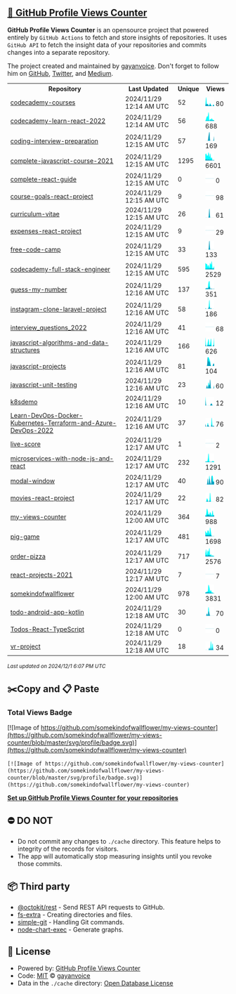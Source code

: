 ## [🚀 GitHub Profile Views Counter](https://github.com/gayanvoice/github-profile-views-counter)
**GitHub Profile Views Counter** is an opensource project that powered entirely by  `GitHub Actions` to fetch and store insights of repositories.
It uses `GitHub API` to fetch the insight data of your repositories and commits changes into a separate repository.

The project created and maintained by [gayanvoice](https://github.com/gayanvoice). Don't forget to follow him on [GitHub](https://github.com/gayanvoice), [Twitter](https://twitter.com/gayanvoice), and [Medium](https://gayanvoice.medium.com/).

<table>
	<tr>
		<th>
			Repository
		</th>
		<th>
			Last Updated
		</th>
		<th>
			Unique
		</th>
		<th>
			Views
		</th>
	</tr>
	<tr>
		<td>
			<a href="https://github.com/somekindofwallflower/my-views-counter/tree/master/readme/540768760/year.md">
				codecademy-courses
			</a>
		</td>
		<td>
			2024/11/29 12:14 AM UTC
		</td>
		<td>
			52
		</td>
		<td>
			<img alt="Response time graph" src="https://github.com/somekindofwallflower/my-views-counter/raw/master/graph/540768760/small/year.png" height="20"> 80
		</td>
	</tr>
	<tr>
		<td>
			<a href="https://github.com/somekindofwallflower/my-views-counter/tree/master/readme/548372410/year.md">
				codecademy-learn-react-2022
			</a>
		</td>
		<td>
			2024/11/29 12:14 AM UTC
		</td>
		<td>
			56
		</td>
		<td>
			<img alt="Response time graph" src="https://github.com/somekindofwallflower/my-views-counter/raw/master/graph/548372410/small/year.png" height="20"> 688
		</td>
	</tr>
	<tr>
		<td>
			<a href="https://github.com/somekindofwallflower/my-views-counter/tree/master/readme/419855223/year.md">
				coding-interview-preparation
			</a>
		</td>
		<td>
			2024/11/29 12:15 AM UTC
		</td>
		<td>
			57
		</td>
		<td>
			<img alt="Response time graph" src="https://github.com/somekindofwallflower/my-views-counter/raw/master/graph/419855223/small/year.png" height="20"> 169
		</td>
	</tr>
	<tr>
		<td>
			<a href="https://github.com/somekindofwallflower/my-views-counter/tree/master/readme/415975168/year.md">
				complete-javascript-course-2021
			</a>
		</td>
		<td>
			2024/11/29 12:15 AM UTC
		</td>
		<td>
			1295
		</td>
		<td>
			<img alt="Response time graph" src="https://github.com/somekindofwallflower/my-views-counter/raw/master/graph/415975168/small/year.png" height="20"> 6601
		</td>
	</tr>
	<tr>
		<td>
			<a href="https://github.com/somekindofwallflower/my-views-counter/tree/master/readme/505335448/year.md">
				complete-react-guide
			</a>
		</td>
		<td>
			2024/11/29 12:15 AM UTC
		</td>
		<td>
			0
		</td>
		<td>
			<img alt="Response time graph" src="https://github.com/somekindofwallflower/my-views-counter/raw/master/graph/505335448/small/year.png" height="20"> 0
		</td>
	</tr>
	<tr>
		<td>
			<a href="https://github.com/somekindofwallflower/my-views-counter/tree/master/readme/435672982/year.md">
				course-goals-react-project
			</a>
		</td>
		<td>
			2024/11/29 12:15 AM UTC
		</td>
		<td>
			9
		</td>
		<td>
			<img alt="Response time graph" src="https://github.com/somekindofwallflower/my-views-counter/raw/master/graph/435672982/small/year.png" height="20"> 98
		</td>
	</tr>
	<tr>
		<td>
			<a href="https://github.com/somekindofwallflower/my-views-counter/tree/master/readme/420033469/year.md">
				curriculum-vitae
			</a>
		</td>
		<td>
			2024/11/29 12:15 AM UTC
		</td>
		<td>
			26
		</td>
		<td>
			<img alt="Response time graph" src="https://github.com/somekindofwallflower/my-views-counter/raw/master/graph/420033469/small/year.png" height="20"> 61
		</td>
	</tr>
	<tr>
		<td>
			<a href="https://github.com/somekindofwallflower/my-views-counter/tree/master/readme/435666261/year.md">
				expenses-react-project
			</a>
		</td>
		<td>
			2024/11/29 12:15 AM UTC
		</td>
		<td>
			9
		</td>
		<td>
			<img alt="Response time graph" src="https://github.com/somekindofwallflower/my-views-counter/raw/master/graph/435666261/small/year.png" height="20"> 29
		</td>
	</tr>
	<tr>
		<td>
			<a href="https://github.com/somekindofwallflower/my-views-counter/tree/master/readme/445301973/year.md">
				free-code-camp
			</a>
		</td>
		<td>
			2024/11/29 12:15 AM UTC
		</td>
		<td>
			33
		</td>
		<td>
			<img alt="Response time graph" src="https://github.com/somekindofwallflower/my-views-counter/raw/master/graph/445301973/small/year.png" height="20"> 133
		</td>
	</tr>
	<tr>
		<td>
			<a href="https://github.com/somekindofwallflower/my-views-counter/tree/master/readme/435050698/year.md">
				codecademy-full-stack-engineer
			</a>
		</td>
		<td>
			2024/11/29 12:15 AM UTC
		</td>
		<td>
			595
		</td>
		<td>
			<img alt="Response time graph" src="https://github.com/somekindofwallflower/my-views-counter/raw/master/graph/435050698/small/year.png" height="20"> 2529
		</td>
	</tr>
	<tr>
		<td>
			<a href="https://github.com/somekindofwallflower/my-views-counter/tree/master/readme/434376698/year.md">
				guess-my-number
			</a>
		</td>
		<td>
			2024/11/29 12:16 AM UTC
		</td>
		<td>
			137
		</td>
		<td>
			<img alt="Response time graph" src="https://github.com/somekindofwallflower/my-views-counter/raw/master/graph/434376698/small/year.png" height="20"> 351
		</td>
	</tr>
	<tr>
		<td>
			<a href="https://github.com/somekindofwallflower/my-views-counter/tree/master/readme/435674792/year.md">
				instagram-clone-laravel-project
			</a>
		</td>
		<td>
			2024/11/29 12:16 AM UTC
		</td>
		<td>
			58
		</td>
		<td>
			<img alt="Response time graph" src="https://github.com/somekindofwallflower/my-views-counter/raw/master/graph/435674792/small/year.png" height="20"> 186
		</td>
	</tr>
	<tr>
		<td>
			<a href="https://github.com/somekindofwallflower/my-views-counter/tree/master/readme/451603613/year.md">
				interview_questions_2022
			</a>
		</td>
		<td>
			2024/11/29 12:16 AM UTC
		</td>
		<td>
			41
		</td>
		<td>
			<img alt="Response time graph" src="https://github.com/somekindofwallflower/my-views-counter/raw/master/graph/451603613/small/year.png" height="20"> 68
		</td>
	</tr>
	<tr>
		<td>
			<a href="https://github.com/somekindofwallflower/my-views-counter/tree/master/readme/450834448/year.md">
				javascript-algorithms-and-data-structures
			</a>
		</td>
		<td>
			2024/11/29 12:16 AM UTC
		</td>
		<td>
			166
		</td>
		<td>
			<img alt="Response time graph" src="https://github.com/somekindofwallflower/my-views-counter/raw/master/graph/450834448/small/year.png" height="20"> 626
		</td>
	</tr>
	<tr>
		<td>
			<a href="https://github.com/somekindofwallflower/my-views-counter/tree/master/readme/434374207/year.md">
				javascript-projects
			</a>
		</td>
		<td>
			2024/11/29 12:16 AM UTC
		</td>
		<td>
			81
		</td>
		<td>
			<img alt="Response time graph" src="https://github.com/somekindofwallflower/my-views-counter/raw/master/graph/434374207/small/year.png" height="20"> 104
		</td>
	</tr>
	<tr>
		<td>
			<a href="https://github.com/somekindofwallflower/my-views-counter/tree/master/readme/435530501/year.md">
				javascript-unit-testing
			</a>
		</td>
		<td>
			2024/11/29 12:16 AM UTC
		</td>
		<td>
			23
		</td>
		<td>
			<img alt="Response time graph" src="https://github.com/somekindofwallflower/my-views-counter/raw/master/graph/435530501/small/year.png" height="20"> 60
		</td>
	</tr>
	<tr>
		<td>
			<a href="https://github.com/somekindofwallflower/my-views-counter/tree/master/readme/540201371/year.md">
				k8sdemo
			</a>
		</td>
		<td>
			2024/11/29 12:16 AM UTC
		</td>
		<td>
			10
		</td>
		<td>
			<img alt="Response time graph" src="https://github.com/somekindofwallflower/my-views-counter/raw/master/graph/540201371/small/year.png" height="20"> 12
		</td>
	</tr>
	<tr>
		<td>
			<a href="https://github.com/somekindofwallflower/my-views-counter/tree/master/readme/546235708/year.md">
				Learn-DevOps-Docker-Kubernetes-Terraform-and-Azure-DevOps-2022
			</a>
		</td>
		<td>
			2024/11/29 12:16 AM UTC
		</td>
		<td>
			37
		</td>
		<td>
			<img alt="Response time graph" src="https://github.com/somekindofwallflower/my-views-counter/raw/master/graph/546235708/small/year.png" height="20"> 76
		</td>
	</tr>
	<tr>
		<td>
			<a href="https://github.com/somekindofwallflower/my-views-counter/tree/master/readme/538674926/year.md">
				live-score
			</a>
		</td>
		<td>
			2024/11/29 12:17 AM UTC
		</td>
		<td>
			1
		</td>
		<td>
			<img alt="Response time graph" src="https://github.com/somekindofwallflower/my-views-counter/raw/master/graph/538674926/small/year.png" height="20"> 2
		</td>
	</tr>
	<tr>
		<td>
			<a href="https://github.com/somekindofwallflower/my-views-counter/tree/master/readme/500419354/year.md">
				microservices-with-node-js-and-react
			</a>
		</td>
		<td>
			2024/11/29 12:17 AM UTC
		</td>
		<td>
			232
		</td>
		<td>
			<img alt="Response time graph" src="https://github.com/somekindofwallflower/my-views-counter/raw/master/graph/500419354/small/year.png" height="20"> 1291
		</td>
	</tr>
	<tr>
		<td>
			<a href="https://github.com/somekindofwallflower/my-views-counter/tree/master/readme/434401511/year.md">
				modal-window
			</a>
		</td>
		<td>
			2024/11/29 12:17 AM UTC
		</td>
		<td>
			40
		</td>
		<td>
			<img alt="Response time graph" src="https://github.com/somekindofwallflower/my-views-counter/raw/master/graph/434401511/small/year.png" height="20"> 90
		</td>
	</tr>
	<tr>
		<td>
			<a href="https://github.com/somekindofwallflower/my-views-counter/tree/master/readme/435676856/year.md">
				movies-react-project
			</a>
		</td>
		<td>
			2024/11/29 12:17 AM UTC
		</td>
		<td>
			22
		</td>
		<td>
			<img alt="Response time graph" src="https://github.com/somekindofwallflower/my-views-counter/raw/master/graph/435676856/small/year.png" height="20"> 82
		</td>
	</tr>
	<tr>
		<td>
			<a href="https://github.com/somekindofwallflower/my-views-counter/tree/master/readme/439741534/year.md">
				my-views-counter
			</a>
		</td>
		<td>
			2024/11/29 12:00 AM UTC
		</td>
		<td>
			364
		</td>
		<td>
			<img alt="Response time graph" src="https://github.com/somekindofwallflower/my-views-counter/raw/master/graph/439741534/small/year.png" height="20"> 988
		</td>
	</tr>
	<tr>
		<td>
			<a href="https://github.com/somekindofwallflower/my-views-counter/tree/master/readme/434402475/year.md">
				pig-game
			</a>
		</td>
		<td>
			2024/11/29 12:17 AM UTC
		</td>
		<td>
			481
		</td>
		<td>
			<img alt="Response time graph" src="https://github.com/somekindofwallflower/my-views-counter/raw/master/graph/434402475/small/year.png" height="20"> 1698
		</td>
	</tr>
	<tr>
		<td>
			<a href="https://github.com/somekindofwallflower/my-views-counter/tree/master/readme/434991359/year.md">
				order-pizza
			</a>
		</td>
		<td>
			2024/11/29 12:17 AM UTC
		</td>
		<td>
			717
		</td>
		<td>
			<img alt="Response time graph" src="https://github.com/somekindofwallflower/my-views-counter/raw/master/graph/434991359/small/year.png" height="20"> 2576
		</td>
	</tr>
	<tr>
		<td>
			<a href="https://github.com/somekindofwallflower/my-views-counter/tree/master/readme/435542286/year.md">
				react-projects-2021
			</a>
		</td>
		<td>
			2024/11/29 12:17 AM UTC
		</td>
		<td>
			7
		</td>
		<td>
			<img alt="Response time graph" src="https://github.com/somekindofwallflower/my-views-counter/raw/master/graph/435542286/small/year.png" height="20"> 7
		</td>
	</tr>
	<tr>
		<td>
			<a href="https://github.com/somekindofwallflower/my-views-counter/tree/master/readme/435539709/year.md">
				somekindofwallflower
			</a>
		</td>
		<td>
			2024/11/29 12:00 AM UTC
		</td>
		<td>
			978
		</td>
		<td>
			<img alt="Response time graph" src="https://github.com/somekindofwallflower/my-views-counter/raw/master/graph/435539709/small/year.png" height="20"> 3831
		</td>
	</tr>
	<tr>
		<td>
			<a href="https://github.com/somekindofwallflower/my-views-counter/tree/master/readme/435679895/year.md">
				todo-android-app-kotlin
			</a>
		</td>
		<td>
			2024/11/29 12:18 AM UTC
		</td>
		<td>
			30
		</td>
		<td>
			<img alt="Response time graph" src="https://github.com/somekindofwallflower/my-views-counter/raw/master/graph/435679895/small/year.png" height="20"> 70
		</td>
	</tr>
	<tr>
		<td>
			<a href="https://github.com/somekindofwallflower/my-views-counter/tree/master/readme/455232029/year.md">
				Todos-React-TypeScript
			</a>
		</td>
		<td>
			2024/11/29 12:18 AM UTC
		</td>
		<td>
			0
		</td>
		<td>
			<img alt="Response time graph" src="https://github.com/somekindofwallflower/my-views-counter/raw/master/graph/455232029/small/year.png" height="20"> 0
		</td>
	</tr>
	<tr>
		<td>
			<a href="https://github.com/somekindofwallflower/my-views-counter/tree/master/readme/450260592/year.md">
				vr-project
			</a>
		</td>
		<td>
			2024/11/29 12:18 AM UTC
		</td>
		<td>
			18
		</td>
		<td>
			<img alt="Response time graph" src="https://github.com/somekindofwallflower/my-views-counter/raw/master/graph/450260592/small/year.png" height="20"> 34
		</td>
	</tr>
</table>

<small><i>Last updated on 2024/12/1 6:07 PM UTC</i></small>

## ✂️Copy and 📋 Paste
### Total Views Badge
[![Image of https://github.com/somekindofwallflower/my-views-counter](https://github.com/somekindofwallflower/my-views-counter/blob/master/svg/profile/badge.svg)](https://github.com/somekindofwallflower/my-views-counter)

```readme
[![Image of https://github.com/somekindofwallflower/my-views-counter](https://github.com/somekindofwallflower/my-views-counter/blob/master/svg/profile/badge.svg)](https://github.com/somekindofwallflower/my-views-counter)
```
[**Set up GitHub Profile Views Counter for your repositories**](https://github.com/gayanvoice/github-profile-views-counter)
## ⛔ DO NOT
- Do not commit any changes to `./cache` directory. This feature helps to integrity of the records for visitors.
- The app will automatically stop measuring insights until you revoke those commits.
## 📦 Third party

- [@octokit/rest](https://www.npmjs.com/package/@octokit/rest) - Send REST API requests to GitHub.
- [fs-extra](https://www.npmjs.com/package/fs-extra) - Creating directories and files.
- [simple-git](https://www.npmjs.com/package/simple-git) - Handling Git commands.
- [node-chart-exec](https://www.npmjs.com/package/node-chart-exec) - Generate graphs.
## 📄 License
- Powered by: [GitHub Profile Views Counter](https://github.com/gayanvoice/github-profile-views-counter)
- Code: [MIT](./LICENSE) © [gayanvoice](https://github.com/gayanvoice)
- Data in the `./cache` directory: [Open Database License](https://opendatacommons.org/licenses/odbl/1-0/)